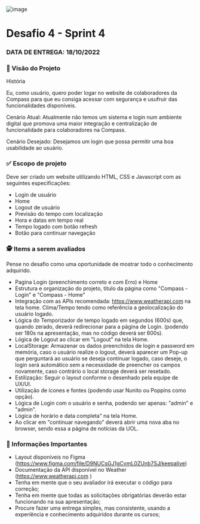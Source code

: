 ![image](https://user-images.githubusercontent.com/82420437/195207626-8db9b984-807e-4976-b4fd-7032adf9ca52.png)
# Desafio 4 - Sprint 4

### DATA DE ENTREGA: 18/10/2022

### 🎯 Visão do Projeto

História

Eu, como usuário, quero poder logar no website de colaboradores da Compass para que eu consiga acessar com segurança e usufruir das funcionalidades disponíveis.

 

Cenário Atual: Atualmente não temos um sistema e login num ambiente digital que promova uma maior integração e centralização de funcionalidade para colaboradores na Compass.⠀⠀⠀

 

Cenário Desejado: Desejamos um login que possa permitir uma boa usabilidade ao usuário.


### ✅ Escopo de projeto

Deve ser criado um website utilizando HTML, CSS e Javascript com as seguintes especificações:

- Login de usuário
- Home
- Logout de usuário
- Previsão do tempo com localização
- Hora e datas em tempo real
- Tempo logado com botão refresh
- Botão para continuar navegação


### 🕵 Items a serem avaliados
Pense no desafio como uma oportunidade de mostrar todo o conhecimento adquirido. 

- Pagina Login (preenchimento correto e com Erro) e Home
- Estrutura e organização do projeto, titulo da página como "Compass - Login" e "Compass - Home"
- Integração com as APIs recomendada: https://www.weatherapi.com na tela home. Clima/Tempo tendo como referência a geolocalização do usuário logado.
- Lógica do Temporizador de tempo logado em segundos (600s) que, quando zerado, deverá redirecionar para a página de Login. (podendo ser 180s na apresentação, mas no código deverá ser 600s).
- Lógica de Logout ao clicar em "Logout" na tela Home.
- LocalStorage:  Armazenar os dados preenchidos de login e password em memória, caso o usuário realize o logout, deverá aparecer um Pop-up que perguntará ao usuário se deseja continuar logado, caso deseje, o login será automático sem a necessidade de preencher os campos novamente, caso contrário o local storage deverá ser resetado.
- Estilização: Seguir o layout conforme o desenhado pela equipe de UX/UI.
- Utilização de ícones e fontes (podendo usar Nunito ou Poppins como opção).
- Lógica de Login com o usuário e senha, podendo ser apenas: "admin" e "admin".
- Lógica de horário e data completa" na tela Home.
- Ao clicar em "continuar navegando" deverá abrir uma nova aba no browser, sendo essa a página de notícias da UOL.



### 🚨 Informações Importantes

- Layout disponíveis no Figma (https://www.figma.com/file/D9NUCsGJ1gCvmL0ZUnb7SJ/keepalive)
- Documentação da API disponível no Weather (https://www.weatherapi.com )
- Tenha em mente que o seu avaliador irá executar o código para correção;
- Tenha em mente que todas as solicitações obrigatórias deverão estar funcionando na sua apresentação;
- Procure fazer uma entrega simples, mas consistente, usando a experiência e conhecimento adquiridos durante os cursos;
